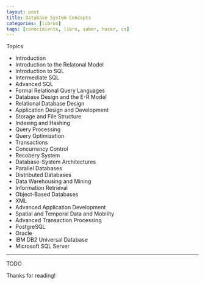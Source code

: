 ```yaml
---
layout: post
title: Database System Concepts
categories: [libros]
tags: [conocimiento, libro, saber, hacer, cs]
---
```


<!--Resumen-->


Topics 

- Introduction
- Introduction to the Relatonal Model
- Introduction to SQL
- Intermediate SQL
- Advanced SQL
- Formal Relational Query Languages
- Database Design and the E-R Model
- Relational Database Design
- Application Design and Development
- Storage and File Structure
- Indexing and Hashing
- Query Processing
- Query Optimization
- Transactions
- Concurrency Control
- Recobery System
- Database-System Architectures
- Parallel Databases
- Distributed Databases
- Data Warehousing and Mining
- Information Retrieval
- Object-Based Databases
- XML
- Advanced Application Development
- Spatial and Temporal Data and Mobility
- Advanced Transaction Processing
- PostgreSQL
- Oracle
- IBM DB2 Universal Database
- Microsoft SQL Server

---

<!--more-->
TODO
  
Thanks for reading!
